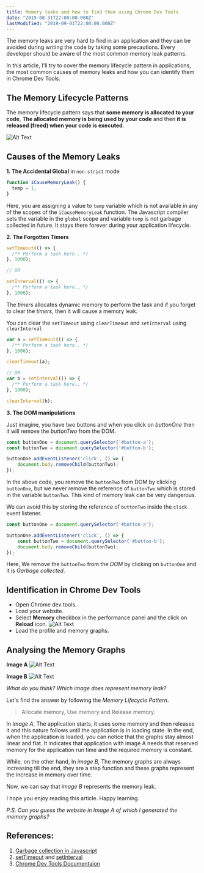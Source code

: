 ```yaml
---
title: Memory leaks and how to find them using Chrome Dev Tools
date: "2019-08-31T22:00:00.000Z"
lastModified: "2019-09-01T22:00:00.000Z"
---
```


The memory leaks are very hard to find in an application and they can be avoided during writing the code by taking some precautions. Every developer should be aware of the most common memory leak patterns.

In this article, I'll try to cover the memory lifecycle pattern in applications, the most common causes of memory leaks and how you can identify them in Chrome Dev Tools.

## The Memory Lifecycle Patterns

The memory lifecycle pattern says that **some memory is allocated to your code**, **The allocated memory is being used by your code** and then **it is released (freed) when your code is executed**. 

![Alt Text](/odv6bz1z5w0ctjck13fy.jpeg)



## Causes of the Memory Leaks

**1. The Accidental Global** in `non-strict` mode

```javascript
function iCauseMemoryLeak() {
  temp = 1;
}
```

Here, you are assigning a value to `temp` variable which is not available in any of the scopes of the `iCauseMemoryLeak` function. The Javascript compiler sets the variable in the `global` scope and variable `temp` is not garbage collected in future. It stays there forever during your application lifecycle. 


**2. The Forgotten Timers**

```javascript
setTimeout(() => {
  /** Perform a task here.. */
}, 1000);

// OR

setInterval(() => {
  /** Perform a task here.. */
}, 1000);
```

The *timers* allocates dynamic memory to perform the task and if you forget to clear the *timers*, then it will cause a memory leak. 

You can clear the `setTimeout` using `clearTimeout` and `setInterval` using `clearInterval`

```javascript
var a = setTimeout(() => {
  /** Perform a task here.. */
}, 1000);

clearTimeout(a);

// OR
var b = setInterval(() => {
  /** Perform a task here.. */
}, 1000);

clearInterval(b);
```

**3. The DOM manipulations**

Just imagine, you have two buttons and when you click on *buttonOne* then it will remove the *buttonTwo* from the DOM. 

```javascript
const buttonOne = document.querySelector('#button-a');
const buttonTwo = document.querySelector('#button-b');

buttonOne.addEventListener('click', () => {
    document.body.removeChild(buttonTwo);
});
```

In the above code, you remove the `buttonTwo` from DOM by clicking `buttonOne`, but we never remove the reference of `buttonTwo` which is stored in the variable `buttonTwo`. This kind of memory leak can be very dangerous.

We can avoid this by storing the reference of `buttonTwo` inside the `click` event listener. 

```javascript
const buttonOne = document.querySelector('#button-a');

buttonOne.addEventListener('click', () => {
    const buttonTwo = document.querySelector('#button-b');
    document.body.removeChild(buttonTwo);
});
```

Here, We remove the `buttonTwo` from the *DOM* by clicking on `buttonOne` and it is *Garbage collected*.


## Identification in Chrome Dev Tools

- Open Chrome dev tools.
- Load your website.
- Select **Memory** checkbox in the performance panel and the click on **Reload** icon. ![Alt Text](/m5d8o6wa9e623tjxo9x1.png)
- Load the profile and memory graphs.

## Analysing the Memory Graphs

**Image A**
![Alt Text](/li94mzf1kqifok9r485y.png)


**Image B**
![Alt Text](/4shikummcyopgsvxtq1s.png)

*What do you think? Which image does represent memory leak?*

Let's find the answer by following the *Memory Lifecycle Pattern*.

> Allocate memory, Use memory and Release memory. 

In *image A*, The application starts, it uses some memory and then releases it and this nature follows until the application is in loading state. In the end, when the application is loaded, you can notice that the graphs stay almost linear and flat. It indicates that application with image A needs that reserved memory for the application run time and the required memory is constant. 

While, on the other hand, In *image B*, The memory graphs are always increasing till the end, they are a step function and these graphs represent the increase in memory over time. 

Now, we can say that *image B* represents the memory leak. 


I hope you enjoy reading this article. Happy learning. 

*P.S. Can you guess the website in Image A of which I generated the memory graphs?*




## References:

1. [Garbage collection in Javascript](https://developer.mozilla.org/en-US/docs/Mozilla/Projects/SpiderMonkey/Internals/Garbage_collection)
2. [setTimeout](https://developer.mozilla.org/en-US/docs/Web/API/WindowOrWorkerGlobalScope/setTimeout) and [setInterval](https://developer.mozilla.org/en-US/docs/Web/API/WindowOrWorkerGlobalScope/setInterval)
3. [Chrome Dev Tools Documentaion](https://developers.google.com/web/tools/chrome-devtools/)
